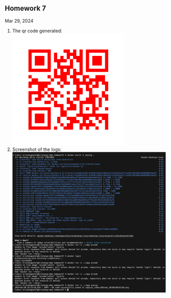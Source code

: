 ## Homework 7
Mar 29, 2024

1. The qr code generated:
![QR Code](images/qrcode.png)
2. Screenshot of the logs:
![Screenshot](images/screenshot.png)